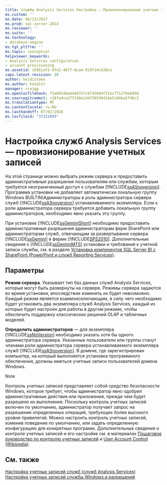 ```yaml
---
title: Службы Analysis Services Настройка — Провизионирование учетных записей | Документация Майкрософт
ms.custom: ''
ms.date: 06/13/2017
ms.prod: sql-server-2014
ms.reviewer: ''
ms.suite: ''
ms.technology:
- database-engine
ms.tgt_pltfrm: ''
ms.topic: conceptual
helpviewer_keywords:
- Analysis Services configuration
- account provisioning
ms.assetid: 169b1af2-6fe2-467f-8ca4-919f24c620ce
caps.latest.revision: 28
author: heidisteen
ms.author: heidist
manager: craigg
ms.openlocfilehash: f3ab054dad44d7e7c6f43604f21ec771279eb050
ms.sourcegitcommit: c18fadce27f330e1d4f36549414e5c84ba2f46c2
ms.translationtype: MT
ms.contentlocale: ru-RU
ms.lasthandoff: 07/02/2018
ms.locfileid: "37151895"
---
```

# <a name="analysis-services-configuration---account-provisioning"></a>Настройка служб Analysis Services — провизионирование учетных записей
  На этой странице можно выбрать режим сервера и предоставить административные разрешения пользователям или службам, которым требуется неограниченный доступ к службам [!INCLUDE[ssASnoversion](../../includes/ssasnoversion-md.md)]. Программа установки не добавляет автоматически локальную группу Windows BUILTIN\Администраторы в роль администратора сервера служб [!INCLUDE[ssASnoversion](../../includes/ssasnoversion-md.md)] устанавливаемого экземпляра. Если к роли администратора сервера требуется добавить локальную группу администраторов, необходимо явно указать эту группу.  
  
 При установке [!INCLUDE[ssGeminiShort](../../includes/ssgeminishort-md.md)] необходимо предоставить административные разрешения администраторам ферм SharePoint или администраторам служб, отвечающим за развертывание сервера [!INCLUDE[ssGemini](../../includes/ssgemini-md.md)] в ферме [!INCLUDE[SPS2010](../../includes/sps2010-md.md)]. Дополнительные сведения о [!INCLUDE[ssGeminiMTS](../../includes/ssgeminimts-md.md)] установки и требования к учетной записи службы, см. в разделе [Установка компонентов SQL Server BI с SharePoint &#40;PowerPivot и служб Reporting Services&#41;](../../../2014/sql-server/install/install-sql-server-bi-features-sharepoint-powerpivot-reporting-services.md).  
  
## <a name="options"></a>Параметры  
 **Режим сервера**. Указывает тип баз данных служб Analysis Services, которые могут быть развернуты на сервере. Режимы сервера задаются во время установки, впоследствии изменить их будет невозможно. Каждый режим является взаимоисключающим, в силу чего необходимо будет установить два экземпляра служб Analysis Services, каждый из которых будет настроен для работы в другом режиме, чтобы обеспечить поддержку классических решений OLAP и табличных моделей.  
  
 **Определить администраторов** — для экземпляра [!INCLUDE[ssNoVersion](../../includes/ssnoversion-md.md)] необходимо указать хотя бы одного администратора сервера. Указанные пользователи или группы станут членами роли администратора сервера устанавливаемого экземпляра служб [!INCLUDE[ssASnoversion](../../includes/ssasnoversion-md.md)]. В домене, где зарегистрирован компьютер, на который выполняется установка программного обеспечения, должны иметься учетные записи пользователей домена Windows.  
  
> [!NOTE]  
>  Контроль учетных записей представляет собой средство безопасности Windows, которое требует, чтобы администратор явно одобрил административные действия или приложения, прежде чем будет разрешено их выполнение. Поскольку контроль учетных записей включен по умолчанию, администратор получает запрос на разрешение определенных операций, требующих более высокого уровня привилегий. Можно настроить контроль учетных записей, изменив поведение по умолчанию, или задать определенную конфигурацию для конкретных программ. Дополнительные сведения о контроле учетных записей и его настройке см. в материалах [Пошаговое руководство по контролю учетных записей](http://go.microsoft.com/fwlink/?linkid=196350) и [User Account Control (Wikipedia)](http://go.microsoft.com/fwlink/?linkid=196351).  
  
## <a name="see-also"></a>См. также  
 [Настройка учетных записей служб &#40;служб Analysis Services&#41;](../../../2014/analysis-services/instances/configure-service-accounts-analysis-services.md)   
 [Настройка учетных записей службы Windows и разрешений](../../database-engine/configure-windows/configure-windows-service-accounts-and-permissions.md)  
  
  
